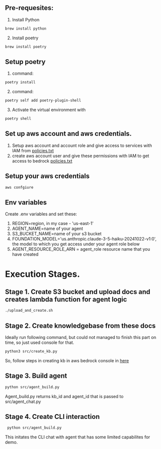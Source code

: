 ## Pre-requesites:
1. Install Python 
```sh
brew install python
 ``` 
2. Install poetry
```sh
brew install poetry
 ``` 

## Setup poetry

1. command: 
```sh
poetry install 
 ```   
2. command:
```sh 
poetry self add poetry-plugin-shell
 ```   

3. Activate the virtual environment with 
```sh 
poetry shell 
 ```  
## Set up aws account and aws credentials. 
1. Setup aws account and account role and give access to services  with IAM from [policies.txt](policies.txt)
2. create aws account user and give these permissions with IAM to get access to bedrock [policies.txt](policies.txt)


## Setup your aws credentials
```sh 
aws confgiure 
  ``` 

## Env variables 
Create .env variables and set these:
1. REGION=region, in my case - 'us-east-1'
2. AGENT_NAME=name of your agent
3. S3_BUCKET_NAME=name of your s3 bucket
4. FOUNDATION_MODEL='us.anthropic.claude-3-5-haiku-20241022-v1:0', the model to which you get access under your agent role below
5. AGENT_RESOURCE_ROLE_ARN = agent_role resource name that you have created 

# Execution Stages. 

## Stage 1. Create S3 bucket and upload docs and creates lambda function for agent logic
```sh 
./upload_and_create.sh
 ``` 
## Stage 2. Create knowledgebase from these docs 

Ideally run following command, but could not managed to finish this part on time, so just used console for that.
```sh 
python3 src/create_kb.py 
 ``` 
So, follow steps in creating kb in aws bedrock console in [here](kb_console.txt)

## Stage 3. Build agent 
```sh 
python src/agent_build.py 
 ```

Agent_build.py returns kb_id and agent_id that is passed to src/agent_chat.py

## Stage 4. Create CLI interaction
```sh 
 python src/agent_build.py
  ```

This initates the CLI chat with agent that has some limited capabilites for demo.
